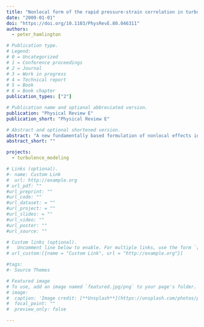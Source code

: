 ```yaml
---
title: "Nonlocal form of the rapid pressure-strain correlation in turbulent flows"
date: "2009-01-01"
doi: "https://doi.org/10.1103/PhysRevE.80.046311"
authors:
  - peter_hamlington

# Publication type.
# Legend:
# 0 = Uncategorized
# 1 = Conference proceedings
# 2 = Journal
# 3 = Work in progress
# 4 = Technical report
# 5 = Book
# 6 = Book chapter
publication_types: ["2"]

# Publication name and optional abbreviated version.
publication: "Physical Review E"
publication_short: "Physical Review E"

# Abstract and optional shortened version.
abstract: "A new fundamentally based formulation of nonlocal effects in the rapid pressure-strain correlation in tur- bulent flows has been obtained. The resulting explicit form for the rapid pressure-strain correlation accounts for nonlocal effects produced by spatial variations in the mean-flow velocity gradients and is derived through Taylor expansion of the mean velocity gradients appearing in the exact integral relation for the rapid pressure-strain correlation. The integrals in the resulting series expansion are solved for high- and low-Reynolds number forms of the longitudinal correlation function, and the resulting nonlocal rapid pressure-strain correlation is expressed as an infinite series in terms of Laplacians of the mean strain rate tensor. This formulation is used to obtain a nonlocal transport equation for the turbulence anisotropy that is expected to provide improved predictions of the anisotropy in strongly inhomogeneous flows."
abstract_short: ""

projects:
  - turbulence_modeling

# Links (optional).
#- name: Custom Link
#  url: http://example.org
# url_pdf: ""
#url_preprint: ""
#url_code: ""
#url_dataset: = ""
#url_project: = ""
#url_slides: = ""
#url_video: ""
#url_poster: ""
#url_source: ""

# Custom links (optional).
#   Uncomment line below to enable. For multiple links, use the form `[{...}, {...}, {...}]`.
# url_custom:[{name = "Custom Link", url = "http://example.org"}]

#tags:
#- Source Themes

# Featured image
# To use, add an image named `featured.jpg/png` to your page's folder.
# image:
#  caption: 'Image credit: [**Unsplash**](https://unsplash.com/photos/pLCdAaMFLTE)'
#  focal_point: ""
#  preview_only: false

---
```

